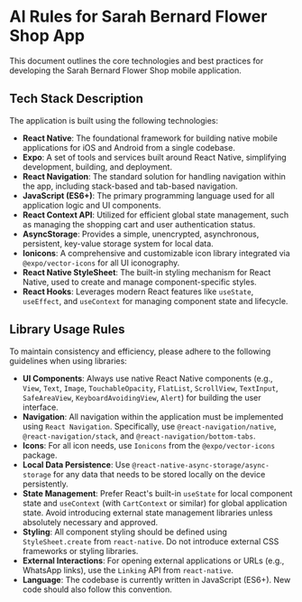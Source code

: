 # AI Rules for Sarah Bernard Flower Shop App

This document outlines the core technologies and best practices for developing the Sarah Bernard Flower Shop mobile application.

## Tech Stack Description

The application is built using the following technologies:

*   **React Native**: The foundational framework for building native mobile applications for iOS and Android from a single codebase.
*   **Expo**: A set of tools and services built around React Native, simplifying development, building, and deployment.
*   **React Navigation**: The standard solution for handling navigation within the app, including stack-based and tab-based navigation.
*   **JavaScript (ES6+)**: The primary programming language used for all application logic and UI components.
*   **React Context API**: Utilized for efficient global state management, such as managing the shopping cart and user authentication status.
*   **AsyncStorage**: Provides a simple, unencrypted, asynchronous, persistent, key-value storage system for local data.
*   **Ionicons**: A comprehensive and customizable icon library integrated via `@expo/vector-icons` for all UI iconography.
*   **React Native StyleSheet**: The built-in styling mechanism for React Native, used to create and manage component-specific styles.
*   **React Hooks**: Leverages modern React features like `useState`, `useEffect`, and `useContext` for managing component state and lifecycle.

## Library Usage Rules

To maintain consistency and efficiency, please adhere to the following guidelines when using libraries:

*   **UI Components**: Always use native React Native components (e.g., `View`, `Text`, `Image`, `TouchableOpacity`, `FlatList`, `ScrollView`, `TextInput`, `SafeAreaView`, `KeyboardAvoidingView`, `Alert`) for building the user interface.
*   **Navigation**: All navigation within the application must be implemented using `React Navigation`. Specifically, use `@react-navigation/native`, `@react-navigation/stack`, and `@react-navigation/bottom-tabs`.
*   **Icons**: For all icon needs, use `Ionicons` from the `@expo/vector-icons` package.
*   **Local Data Persistence**: Use `@react-native-async-storage/async-storage` for any data that needs to be stored locally on the device persistently.
*   **State Management**: Prefer React's built-in `useState` for local component state and `useContext` (with `CartContext` or similar) for global application state. Avoid introducing external state management libraries unless absolutely necessary and approved.
*   **Styling**: All component styling should be defined using `StyleSheet.create` from `react-native`. Do not introduce external CSS frameworks or styling libraries.
*   **External Interactions**: For opening external applications or URLs (e.g., WhatsApp links), use the `Linking` API from `react-native`.
*   **Language**: The codebase is currently written in JavaScript (ES6+). New code should also follow this convention.